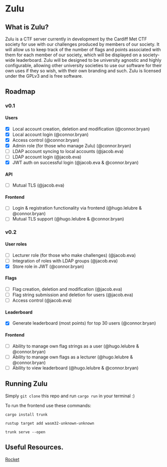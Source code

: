 # Zulu
## What is Zulu?
Zulu is a CTF server currently in development by the Cardiff Met CTF society
for use with our challenges produced by members of our society. It will allow
us to keep track of the number of flags and points associated with them for
each member of our society, which will be displayed on a society-wide
leaderboard. Zulu will be designed to be university agnostic and highly
configurable, allowing other university societies to use our software for their
own uses if they so wish, with their own branding and such. Zulu is licensed
under the GPLv3 and is free software.

## Roadmap
### v0.1
#### Users
* [x] Local account creation, deletion and modification (@connor.bryan)
* [x] Local account login (@connor.bryan)
* [x] Access control (@connor.bryan)
* [x] Admin role (for those who manage Zulu) (@connor.bryan)
* [ ] LDAP account syncing to local accounts (@jacob.eva)
* [ ] LDAP account login (@jacob.eva)
* [x] JWT auth on successful login (@jacob.eva & @connor.bryan)

#### API
* [ ] Mutual TLS (@jacob.eva)

#### Frontend
* [ ] Login & registration functionality via frontend (@hugo.lelubre & @connor.bryan)
* [ ] Mutual TLS support (@hugo.lelubre & @connor.bryan)
### v0.2
#### User roles
* [ ] Lecturer role (for those who make challenges) (@jacob.eva)
* [ ] Integration of roles with LDAP groups (@jacob.eva)
* [x] Store role in JWT (@connor.bryan)

#### Flags
* [ ] Flag creation, deletion and modification (@jacob.eva)
* [ ] Flag string submission and deletion for users (@jacob.eva)
* [ ] Access control (@jacob.eva)

#### Leaderboard
* [x] Generate leaderboard (most points) for top 30 users (@connor.bryan)

#### Frontend
* [ ] Ability to manage own flag strings as a user (@hugo.lelubre & @connor.bryan)
* [ ] Ability to manage own flags as a lecturer (@hugo.lelubre & @connor.bryan)
* [ ] Ability to view leaderboard (@hugo.lelubre & @connor.bryan)

## Running Zulu
Simply `git clone` this repo and run `cargo run` in your terminal :)

To run the frontend use these commands:

```
cargo install trunk

rustup target add wasm32-unknown-unknown

trunk serve --open
```

## Useful Resources.
[Rocket](https://rocket.rs/)
